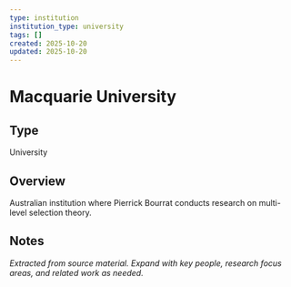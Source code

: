 ```yaml
---
type: institution
institution_type: university
tags: []
created: 2025-10-20
updated: 2025-10-20
---
```


# Macquarie University

## Type

University

## Overview

Australian institution where Pierrick Bourrat conducts research on multi-level selection theory.

## Notes

*Extracted from source material. Expand with key people, research focus areas, and related work as needed.*
